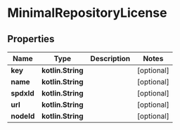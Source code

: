 
# MinimalRepositoryLicense

## Properties
Name | Type | Description | Notes
------------ | ------------- | ------------- | -------------
**key** | **kotlin.String** |  |  [optional]
**name** | **kotlin.String** |  |  [optional]
**spdxId** | **kotlin.String** |  |  [optional]
**url** | **kotlin.String** |  |  [optional]
**nodeId** | **kotlin.String** |  |  [optional]



